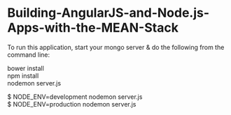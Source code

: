 Building-AngularJS-and-Node.js-Apps-with-the-MEAN-Stack  
=============

To run this application, start your mongo server & do the following from the command line:

bower install  
npm install  
nodemon server.js  



$ NODE_ENV=development nodemon server.js  
$ NODE_ENV=production nodemon server.js
